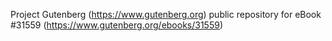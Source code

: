 Project Gutenberg (https://www.gutenberg.org) public repository for eBook #31559 (https://www.gutenberg.org/ebooks/31559)
